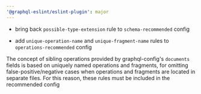 ```yaml
---
'@graphql-eslint/eslint-plugin': major
---
```


- bring back `possible-type-extension` rule to `schema-recommended` config

- add `unique-operation-name` and `unique-fragment-name` rules to `operations-recommended` config

The concept of sibling operations provided by graphql-config's
`documents` fields is based on uniquely named operations and fragments, for omitting
false-positive/negative cases when operations and fragments are located in separate files. For this
reason, these rules must be included in the recommended config
